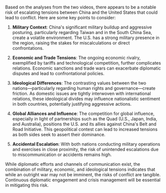 Based on the analyses from the two videos, there appears to be a notable risk of escalating tensions between China and the United States that could lead to conflict. Here are some key points to consider:

1. **Military Context**: China's significant military buildup and aggressive posturing, particularly regarding Taiwan and in the South China Sea, create a volatile environment. The U.S. has a strong military presence in the region, raising the stakes for miscalculations or direct confrontations.

2. **Economic and Trade Tensions**: The ongoing economic rivalry, exemplified by tariffs and technological competition, further complicates relations. Economic sanctions and trade wars can exacerbate diplomatic disputes and lead to confrontational policies.

3. **Ideological Differences**: The contrasting values between the two nations—particularly regarding human rights and governance—create friction. As domestic issues are tightly interwoven with international relations, these ideological divides may influence nationalistic sentiment in both countries, potentially justifying aggressive actions.

4. **Global Alliances and Influence**: The competition for global influence, especially in light of partnerships such as the Quad (U.S., Japan, India, and Australia), positions the U.S. and its allies against China's Belt and Road Initiative. This geopolitical contest can lead to increased tensions as both sides seek to assert their dominance.

5. **Accidental Escalation**: With both nations conducting military operations and exercises in close proximity, the risk of unintended escalations due to miscommunication or accidents remains high.

While diplomatic efforts and channels of communication exist, the combination of military, economic, and ideological tensions indicates that while an outright war may not be imminent, the risks of conflict are tangible. Continuous diplomatic engagement and crisis management will be essential in mitigating this risk.
